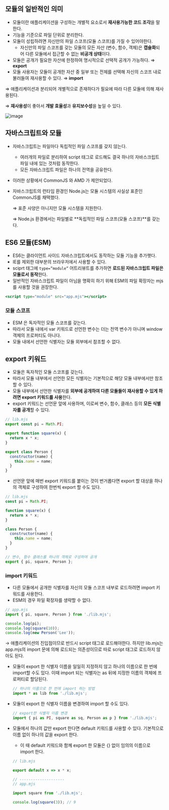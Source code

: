 ## 모듈의 일반적인 의미

- 모듈이란 애플리케이션을 구성하는 개별적 요소로서 **재사용가능한 코드 조각**을 말한다.
- 기능을 기준으로 파일 단위로 분리한다.
- 모듈이 성립하려면 자신만의 파일 스코프(모듈 스코프)를 가질 수 있어야한다.
    - 자신만의 파일 스코프를 갖는 모듈의 모든 자산 (변수, 함수, 객체)은 **캡슐화**되어 다른 모듈에서 접근할 수 없는 **비공개 상태**이다.
- 모듈은 공개가 필요한 자산에 한정하여 명시적으로 선택적 공개가 가능하다. ⇒ **export**
- 모듈 사용자는 모듈이 공개한 자산 중 일부 또는 전체를 선택해 자신의 스코프 내로 불러들여 재사용할 수 있다. ⇒ **import**

⇒ 애플리케이션과 분리되어 개별적으로 존재하다가 필요에 따라 다른 모듈에 의해 재사용된다.

⇒ **재사용성**이 좋아서 **개발 효율성**과 **유지보수성**을 높일 수 있다.

![image](https://github.com/flowersayo/6th-woowa-precourse-record/assets/86418674/d273ad01-c340-416f-b157-b261c463cd51)


## 자바스크립트와 모듈

- 자바스크립트는 파일마다 독립적인 파일 스코프를 갖지 않는다.
    - 여러개의 파일로 분리하여 script 태그로 로드해도 결국 하나의 자바스크립트 파일 내에 있는 것처럼 동작한다.
    - 모든 자바스크립트 파일은 하나의 전역을 공유한다.
- 이러한 상황에서 CommonJS 와 AMD 가 제안되었다.
- 자바스크립트의 런타임 환경인 Node.js는 모듈 시스템의 사실상 표준인 CommonJS를 채택했다.
    
    ⇒ 표준 사양은 아니지만 모듈 시스템을 지원한다. 
    
    ⇒ Node.js 환경에서는 파일별로 **독립적인 파일 스코프(모듈 스코프)**를 갖는다. 
    

## ES6 모듈(ESM)

- ES6는 클라이언트 사이드 자바스크립트에서도 동작하는 모듈 기능을 추가햇다.
- IE를 제외한 대부분의 브라우저에서 사용할 수 있다.
- sciprt 태그에 `type=”module”` 어트리뷰트를 추가하면 **로드된 자바스크립트 파일은 모듈로서 동작**한다.
- 일반적인 자바스크립트 파일이 아님을 명확히 하기 위해 ESM의 파일 확장자는 mjs를 사용할 것을 권장한다.

```jsx
<script type="module" src="app.mjs"></script>
```

### 모듈 스코프

- ESM 은 독자적인 모듈 스코프를 갖는다.
- 따라서 모듈 내에서 var 키워드로 선언한 변수는 더는 전역 변수가 아니며  window 객체의 프로퍼티도 아니다.
- 모듈 내에서 선언한 식별자는 모듈 외부에서 참조할 수 없다.

## export 키워드

- 모듈은 독자적인 모듈 스코프를 갖는다.
- 따라서 모듈 내부에서 선언한 모든 식별자는 기본적으로 해당 모듈 내부에서만 참조할 수 있다.
- 모듈 내부에서 선언한 식별자를 **외부에 공개하여 다른 모듈들이 재사용할 수 있게 하려면 export 키워드를 사용**한다.
- export 키워드는 선언문 앞에 사용하며, 이로써 변수, 함수, 클래스 등의 **모든 식별자를 공개**할 수 있다.

```jsx
// lib.mjs
export const pi = Math.PI;

export function square(x) {
  return x * x;
}

export class Person {
  constructor(name) {
    this.name = name;
  }
}

```

- 선언문 앞에 매번 export 키워드를 붙이는 것이 번거롭다면 export 할 대상을 하나의 객체로 구성하여 한번씩 export 할 수도 있다.

```jsx
// lib.mjs
const pi = Math.PI;

function square(x) {
  return x * x;
}

class Person {
  constructor(name) {
    this.name = name;
  }
}

// 변수, 함수 클래스를 하나의 객체로 구성하여 공개
export { pi, square, Person };
```

### import 키워드

- 다른 모듈에서 공개한 식별자를 자신의 모듈 스코프 내부로 로드하려면 import 키워드를 사용한다.
- ESM의 경우 파일 확장자를 생략할 수 없다.

```jsx
// app.mjs 
import { pi, square, Person } from './lib.mjs';

console.log(pi);
console.log(square(10));
console.log(new Person('Lee'));
```

→ 애플리케이션의 진입점이므로 반드시 script 태그로 로드해야한다. 하지만 lib.mjs는 app.mjs의 import 문에 의해 로드되는 의존성이므로 따로 script 태그로 로드하지 않아도 된다. 

- 모듈이 export 한 식별자 이름을 일일히 지정하지 않고 하나의 이름으로 한 번에 import할 수도 있다. 이때 import 되는 식별자는 as 뒤에 지정한 이름의 객체에 프로퍼티로 할당된다.
    
    ```jsx
    // 하나의 이름으로 한 번에 import 하는 방법
    import * as lib from './lib.mjs';
    ```
    
- 모듈이 export 한 식별자 이름을 변경하여 import 할 수도 있다.
    
    ```jsx
    // export한 식별자 이름 변경
    import { pi as PI, square as sq, Person as p } from './lib.mjs';
    ```
    
- 모듈에서 하나의 값만 export 한다면 default 키워드를 사용할 수 있다. 기본적으로 이름 없이 하나의 값을 export 한다.
    - 이 때 default 키워드와 함께 export 한 모듈은 {} 없이 임의의 이름으로 import 한다.
    
    ```jsx
    // lib.mjs
    
    export default x => x * x;
    
    // --------------------
    // app.mjs
    
    import square from './lib.mjs';
    
    console.log(square(3)); // 9
    ```
